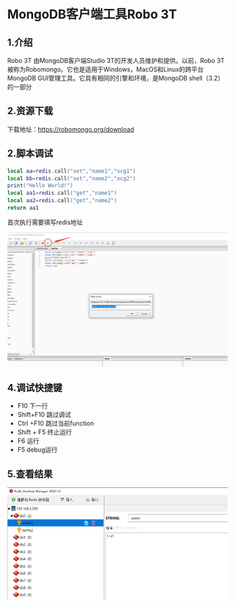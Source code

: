 # MongoDB客户端工具Robo 3T

## 1.介绍
Robo 3T 由MongoDB客户端Studio 3T的开发人员维护和提供。以前，Robo 3T被称为Robomongo。它也是适用于Windows，MacOS和Linux的跨平台MongoDB GUI管理工具。它具有相同的引擎和环境，是MongoDB shell（3.2）的一部分

## 2.资源下载
下载地址：https://robomongo.org/download

## 2.脚本调试

```lua
local aa=redis.call("set","name1","xcg1")
local bb=redis.call("set","name2","xcg2")
print("Hello World!")
local aa1=redis.call("get","name1")
local aa2=redis.call("get","name2")
return aa1
```

首次执行需要填写redis地址

![](../images/tools/zbstudio_1.png)



## 4.调试快捷键

- F10 下一行
- Shift+F10 跳过调试
- Ctrl +F10 跳过当前function
- Shift + F5 终止运行
- F6 运行
- F5 debug运行

## 5.查看结果
![](../images/tools/zbstudio_2.png)
